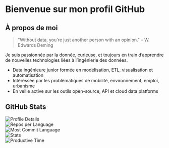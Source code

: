 # Bienvenue sur mon profil GitHub

## À propos de moi
> "Without data, you're just another person with an opinion." – W. Edwards Deming


Je suis passionnée par la donnée, curieuse, et toujours en train d’apprendre de nouvelles technologies liées à l’ingénierie des données.

- Data ingénieure junior formée en modélisation, ETL, visualisation et automatisation
- Intéressée par les problématiques de mobilité, environnement, emploi, urbanisme
- En veille active sur les outils open-source, API et cloud data platforms

## GitHub Stats

![Profile Details](http://github-profile-summary-cards.vercel.app/api/cards/profile-details?username=nafyssat&theme=vue)  
![Repos per Language](http://github-profile-summary-cards.vercel.app/api/cards/repos-per-language?username=nafyssat&theme=vue)  
![Most Commit Language](http://github-profile-summary-cards.vercel.app/api/cards/most-commit-language?username=nafyssat&theme=vue)  
![Stats](http://github-profile-summary-cards.vercel.app/api/cards/stats?username=nafyssat&theme=vue)  
![Productive Time](http://github-profile-summary-cards.vercel.app/api/cards/productive-time?username=nafyssat&theme=vue)
